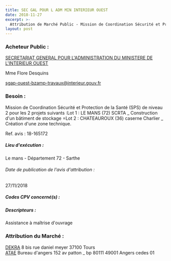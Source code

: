```yaml
---
title: SEC GAL POUR L ADM MIN INTERIEUR OUEST
date: 2018-11-27
excerpt: >-
  Attribution de Marché Public - Mission de Coordination Sécurité et Protection de la Santé (SPS) de niveau 2 pour les 2 projets suivants :Lot 1 : LE MANS (72) SCRTA _ Construction d'un bâtiment de stockage =Lot 2 : CHATEAUROU
layout: post
---
```


### Acheteur Public : 
<a href="/acheteur-32/siren-130020365"> SECRETARIAT GENERAL POUR L'ADMINISTRATION DU MINISTERE DE L'INTERIEUR OUEST</a><br/>

Mme Flore Desquins

sgap-ouest-bzamp-travaux@interieur.gouv.fr



### Besoin :

Mission de Coordination Sécurité et Protection de la Santé (SPS) de niveau 2 pour les 2 projets suivants :Lot 1 : LE MANS (72) SCRTA _ Construction d'un bâtiment de stockage =Lot 2 : CHATEAUROUX (36) caserne Charlier _ Création d'une zone technique.

Ref. avis : 18-165172


##### Lieu d'exécution :

Le mans - Département 72 - Sarthe

###### Date de publication de l'avis d'attribution : 
27/11/2018

##### Codes CPV concerné(s) :

##### Descripteurs :
Assistance à maîtrise d'ouvrage <br/>

### Attribution du Marché :
<a href="/entreprise-261/siren-433250834"> DEKRA</a>    8 bis rue daniel meyer 37100 Tours <br/>
<a href="/entreprise-265/siren-503063851"> ATAE</a>    Bureau d'angers 152 av patton _ bp 80111 49001 Angers cedes 01 <br/>
